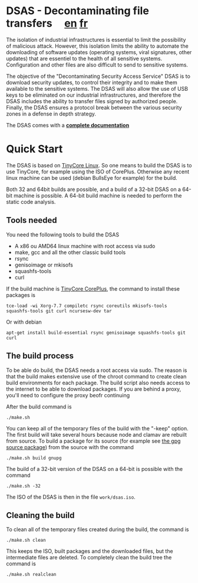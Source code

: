 # DSAS - Decontaminating file transfers &nbsp;&nbsp;&nbsp; [en](#) [fr](README-fr.md)

The isolation of industrial infrastructures is essential to limit
the possibility of malicious attack. However, this isolation limits the
ability to automate the downloading of software updates (operating systems,
viral signatures, other updates) that are essentiel to the health of all
sensitive systems. Configuration and other files are also difficult to
send to sensitive systems.

The objective of the "Decontaminating Security Access Service" DSAS is to download
security updates, to control their integrity and to make them available to the
sensitive systems. The DSAS will also allow the use of USB keys to be eliminated
on our industrial infrastructures, and therefore the DSAS includes the ability
to transfer files signed by authorized people. Finally, the DSAS ensures a 
protocol break between the various security zones in a defense in depth strategy.

The DSAS comes with a __[complete documentation](append/usr/local/share/www/Documentation_en.md)__ 

# Quick Start

The DSAS is based on [TinyCore Linux](http://tinycorelinux.net). So one means to build
the DSAS is to use TinyCore, for example using the ISO of CorePlus. Otherwise any recent
linux machine can be used (debian BullsEye for example) for the build.

Both 32 and 64bit builds are possible, and a build of a 32-bit DSAS on a 64-bit machine
is possible. A 64-bit build machine is needed to perform the static code analysis.

## Tools needed

You need the following tools to build the DSAS 

* A x86 ou AMD64 linux machine with root access via sudo
* make, gcc  and all the other classic build tools 
* rsync
* genisoimage or mkisofs
* squashfs-tools
* curl

If the build machine is [TinyCore CorePlus](http://tinycorelinux.net/downloads.html),
the command to install these packages is

```shell
tce-load -wi Xorg-7.7 compiletc rsync coreutils mkisofs-tools squashfs-tools git curl ncursesw-dev tar
```

Or with debian

```shell
apt-get install build-essential rsync genisoimage squashfs-tools git curl
``` 

## The build process

To be able do build, the DSAS needs a root access via sudo. The reason is that the
build makes extensive use of the chroot command to create clean build environments for
each package. The build script also needs access to the internet to be able to download
packages. If you are behind a proxy, you'll need to configure the proxy beofr continuing

After the build command is

```
./make.sh
```

You can keep all of the temporary files of the build with the "-keep" option. The first
build will take several hours because node and clamav are rebuilt from source. To build a
package for its source (for example see [the gpg source package](pkg/gnupg.pkg)) from
the source with the command

```
./make.sh build gnupg
```

The build of a 32-bit version of the DSAS on a 64-bit is possible with the command

```
./make.sh -32
``` 

The ISO of the DSAS is then in the file `work/dsas.iso`.

## Cleaning the build

To clean all of the temporary files created during the build, the command is

```
./make.sh clean
```

This keeps the ISO, built packages and the downloaded files, but the intermediate 
files are deleted. To completely clean the build tree the command is


```
./make.sh realclean
```